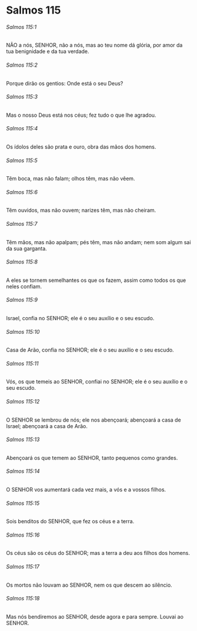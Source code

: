 # Salmos 115

###### Salmos 115:1

NÃO a nós, SENHOR, não a nós, mas ao teu nome dá glória, por amor da tua benignidade e da tua verdade.

###### Salmos 115:2

Porque dirão os gentios: Onde está o seu Deus?

###### Salmos 115:3

Mas o nosso Deus está nos céus; fez tudo o que lhe agradou.

###### Salmos 115:4

Os ídolos deles são prata e ouro, obra das mãos dos homens.

###### Salmos 115:5

Têm boca, mas não falam; olhos têm, mas não vêem.

###### Salmos 115:6

Têm ouvidos, mas não ouvem; narizes têm, mas não cheiram.

###### Salmos 115:7

Têm mãos, mas não apalpam; pés têm, mas não andam; nem som algum sai da sua garganta.

###### Salmos 115:8

A eles se tornem semelhantes os que os fazem, assim como todos os que neles confiam.

###### Salmos 115:9

Israel, confia no SENHOR; ele é o seu auxílio e o seu escudo.

###### Salmos 115:10

Casa de Arão, confia no SENHOR; ele é o seu auxílio e o seu escudo.

###### Salmos 115:11

Vós, os que temeis ao SENHOR, confiai no SENHOR; ele é o seu auxílio e o seu escudo.

###### Salmos 115:12

O SENHOR se lembrou de nós; ele nos abençoará; abençoará a casa de Israel; abençoará a casa de Arão.

###### Salmos 115:13

Abençoará os que temem ao SENHOR, tanto pequenos como grandes.

###### Salmos 115:14

O SENHOR vos aumentará cada vez mais, a vós e a vossos filhos.

###### Salmos 115:15

Sois benditos do SENHOR, que fez os céus e a terra.

###### Salmos 115:16

Os céus são os céus do SENHOR; mas a terra a deu aos filhos dos homens.

###### Salmos 115:17

Os mortos não louvam ao SENHOR, nem os que descem ao silêncio.

###### Salmos 115:18

Mas nós bendiremos ao SENHOR, desde agora e para sempre. Louvai ao SENHOR.

